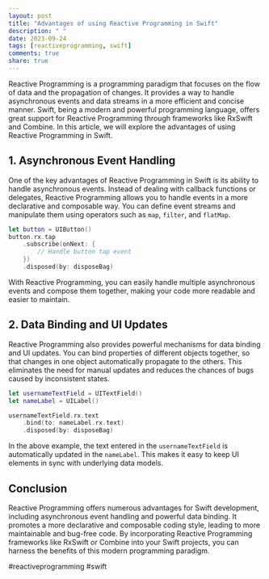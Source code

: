 ```yaml
---
layout: post
title: "Advantages of using Reactive Programming in Swift"
description: " "
date: 2023-09-24
tags: [reactiveprogramming, swift]
comments: true
share: true
---
```


Reactive Programming is a programming paradigm that focuses on the flow of data and the propagation of changes. It provides a way to handle asynchronous events and data streams in a more efficient and concise manner. Swift, being a modern and powerful programming language, offers great support for Reactive Programming through frameworks like RxSwift and Combine. In this article, we will explore the advantages of using Reactive Programming in Swift.

## 1. Asynchronous Event Handling

One of the key advantages of Reactive Programming in Swift is its ability to handle asynchronous events. Instead of dealing with callback functions or delegates, Reactive Programming allows you to handle events in a more declarative and composable way. You can define event streams and manipulate them using operators such as `map`, `filter`, and `flatMap`.

```swift
let button = UIButton()
button.rx.tap
    .subscribe(onNext: {
        // Handle button tap event
    })
    .disposed(by: disposeBag)
```

With Reactive Programming, you can easily handle multiple asynchronous events and compose them together, making your code more readable and easier to maintain.

## 2. Data Binding and UI Updates

Reactive Programming also provides powerful mechanisms for data binding and UI updates. You can bind properties of different objects together, so that changes in one object automatically propagate to the others. This eliminates the need for manual updates and reduces the chances of bugs caused by inconsistent states.

```swift
let usernameTextField = UITextField()
let nameLabel = UILabel()

usernameTextField.rx.text
    .bind(to: nameLabel.rx.text)
    .disposed(by: disposeBag)
```

In the above example, the text entered in the `usernameTextField` is automatically updated in the `nameLabel`. This makes it easy to keep UI elements in sync with underlying data models.

## Conclusion

Reactive Programming offers numerous advantages for Swift development, including asynchronous event handling and powerful data binding. It promotes a more declarative and composable coding style, leading to more maintainable and bug-free code. By incorporating Reactive Programming frameworks like RxSwift or Combine into your Swift projects, you can harness the benefits of this modern programming paradigm.

#reactiveprogramming #swift